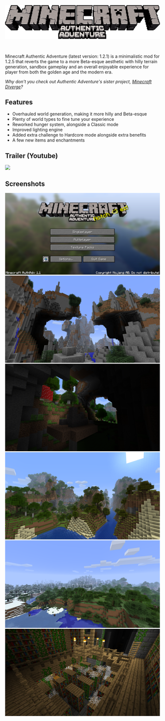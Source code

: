 <br>
<p align="center">
    <img src="authadv-logo.png">
</p>
<br>

Minecraft Authentic Adventure (latest version: 1.2.1) is a minimalistic mod for 1.2.5 that reverts the game to a more Beta-esque aesthetic with hilly terrain generation, sandbox gameplay and an overall enjoyable experience for player from both the golden age and the modern era.

*Why don't you check out Authentic Adventure's sister project, [Minecraft Diverge](https://github.com/BlueStaggo/MCDiverge)?*

## Features
- Overhauled world generation, making it more hilly and Beta-esque
- Plenty of world types to fine tune your experience
- Reworked hunger system, alongside a Classic mode
- Improved lighting engine
- Added extra challenge to Hardcore mode alongside extra benefits
- A few new items and enchantments

## Trailer (Youtube)
[![](https://img.youtube.com/vi/xrIBDVWmcqs/0.jpg)](https://youtu.be/xrIBDVWmcqs)

## Screenshots
![](<img/Screenshot 2023-07-01 154451.png>)
![](img/2023-06-30_20.13.53.png)
![](img/2023-06-30_20.23.53.png)
![](img/2023-06-30_20.24.16.png)
![](img/2023-06-30_20.25.45.png)
![](img/2023-06-30_20.37.32.png)
